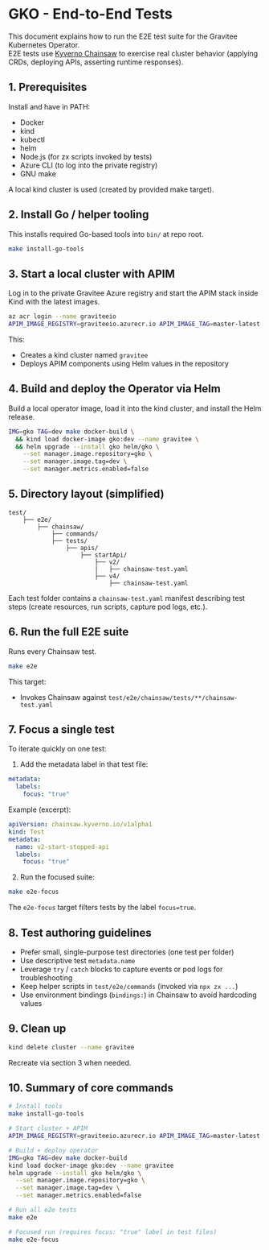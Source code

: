 # GKO - End-to-End Tests

This document explains how to run the E2E test suite for the Gravitee Kubernetes Operator.  
E2E tests use [Kyverno Chainsaw](https://github.com/kyverno/chainsaw) to exercise real cluster behavior (applying CRDs, deploying APIs, asserting runtime responses).

## 1. Prerequisites

Install and have in PATH:
- Docker
- kind
- kubectl
- helm
- Node.js (for zx scripts invoked by tests)
- Azure CLI (to log into the private registry)
- GNU make

A local kind cluster is used (created by provided make target).

## 2. Install Go / helper tooling

This installs required Go-based tools into `bin/` at repo root.

```sh
make install-go-tools
```

## 3. Start a local cluster with APIM 

Log in to the private Gravitee Azure registry and start the APIM stack inside Kind with the latest images.

```sh
az acr login --name graviteeio
APIM_IMAGE_REGISTRY=graviteeio.azurecr.io APIM_IMAGE_TAG=master-latest make start-cluster
```

This:
- Creates a kind cluster named `gravitee`
- Deploys APIM components using Helm values in the repository

## 4. Build and deploy the Operator via Helm

Build a local operator image, load it into the kind cluster, and install the Helm release.

```sh
IMG=gko TAG=dev make docker-build \
  && kind load docker-image gko:dev --name gravitee \
  && helm upgrade --install gko helm/gko \
    --set manager.image.repository=gko \
    --set manager.image.tag=dev \
    --set manager.metrics.enabled=false
```



## 5. Directory layout (simplified)

```
test/
    ├── e2e/
        ├── chainsaw/
            ├── commands/
            ├── tests/
                ├── apis/
                    ├── startApi/
                        ├── v2/
                        |   ├── chainsaw-test.yaml
                        ├── v4/
                            ├── chainsaw-test.yaml
```

Each test folder contains a `chainsaw-test.yaml` manifest describing test steps (create resources, run scripts, capture pod logs, etc.).

## 6. Run the full E2E suite

Runs every Chainsaw test.

```sh
make e2e
```

This target:
- Invokes Chainsaw against `test/e2e/chainsaw/tests/**/chainsaw-test.yaml`

## 7. Focus a single test

To iterate quickly on one test:
1. Add the metadata label in that test file:

```yaml
metadata:
  labels:
    focus: "true"
```

Example (excerpt):
```yaml
apiVersion: chainsaw.kyverno.io/v1alpha1
kind: Test
metadata:
  name: v2-start-stopped-api
  labels:
    focus: "true"
```

2. Run the focused suite:

```sh
make e2e-focus
```

The `e2e-focus` target filters tests by the label `focus=true`.  


## 8. Test authoring guidelines

- Prefer small, single-purpose test directories (one test per folder)
- Use descriptive test `metadata.name`
- Leverage `try` / `catch` blocks to capture events or pod logs for troubleshooting
- Keep helper scripts in `test/e2e/commands` (invoked via `npx zx ...`)
- Use environment bindings (`bindings:`) in Chainsaw to avoid hardcoding values


## 9. Clean up

```sh
kind delete cluster --name gravitee
```

Recreate via section 3 when needed.

## 10. Summary of core commands

```sh
# Install tools
make install-go-tools

# Start cluster + APIM
APIM_IMAGE_REGISTRY=graviteeio.azurecr.io APIM_IMAGE_TAG=master-latest make start-cluster

# Build + deploy operator
IMG=gko TAG=dev make docker-build
kind load docker-image gko:dev --name gravitee
helm upgrade --install gko helm/gko \
  --set manager.image.repository=gko \
  --set manager.image.tag=dev \
  --set manager.metrics.enabled=false

# Run all e2e tests
make e2e

# Focused run (requires focus: "true" label in test files)
make e2e-focus
```
